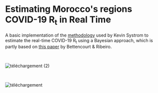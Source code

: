 # Estimating Morocco's regions COVID-19 $\textrm{R}_\textrm{t}$ in Real Time


A basic implementation of the [methodology](https://github.com/k-sys/covid-19/blob/master/Realtime%20R0.ipynb) used by Kevin Systrom to estimate the real-time COVID-19 $\textrm{R}_\textrm{t}$ using a Bayesian approach, which is partly based on [this paper](https://journals.plos.org/plosone/article?id=10.1371/journal.pone.0002185) by Bettencourt & Ribeiro.

<br />

![téléchargement (2)](https://user-images.githubusercontent.com/28862912/218326413-05ce908e-e7a5-45f1-8fe4-ae171ce5c8d1.png)

<br />

![téléchargement](https://user-images.githubusercontent.com/28862912/218477391-c8700505-e742-4087-9f28-821ac6973d3b.png)


